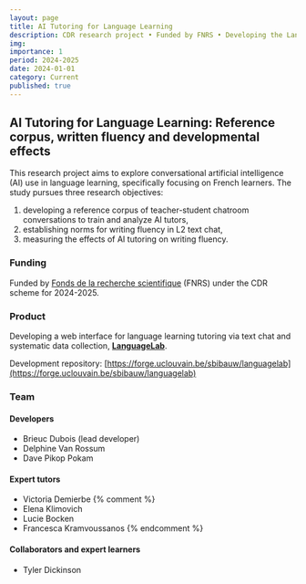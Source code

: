 ```yaml
---
layout: page
title: AI Tutoring for Language Learning
description: CDR research project • Funded by FNRS • Developing the LanguageLab web interface
img:
importance: 1
period: 2024-2025
date: 2024-01-01
category: Current
published: true
---
```


## AI Tutoring for Language Learning: Reference corpus, written fluency and developmental effects

This research project aims to explore conversational artificial intelligence (AI) use in language learning,
specifically focusing on French learners. The study pursues three research objectives:

1. developing a reference corpus of teacher-student chatroom conversations to train and analyze AI tutors,
2. establishing norms for writing fluency in L2 text chat,
3. measuring the effects of AI tutoring on writing fluency.

### Funding

Funded by [Fonds de la recherche scientifique](https://www.frs-fnrs.be) (FNRS) under the CDR scheme for 2024-2025.

### Product

Developing a web interface for language learning tutoring via text chat and systematic data collection, **[LanguageLab](https://languagelab.be/)**.

Development repository: [https://forge.uclouvain.be/sbibauw/languagelab](https://forge.uclouvain.be/sbibauw/languagelab)

### Team

#### Developers

- Brieuc Dubois (lead developer)
- Delphine Van Rossum
- Dave Pikop Pokam

#### Expert tutors

- Victoria Demierbe
  {% comment %}
- Elena Klimovich
- Lucie Bocken
- Francesca Kramvoussanos
  {% endcomment %}

#### Collaborators and expert learners

- Tyler Dickinson
